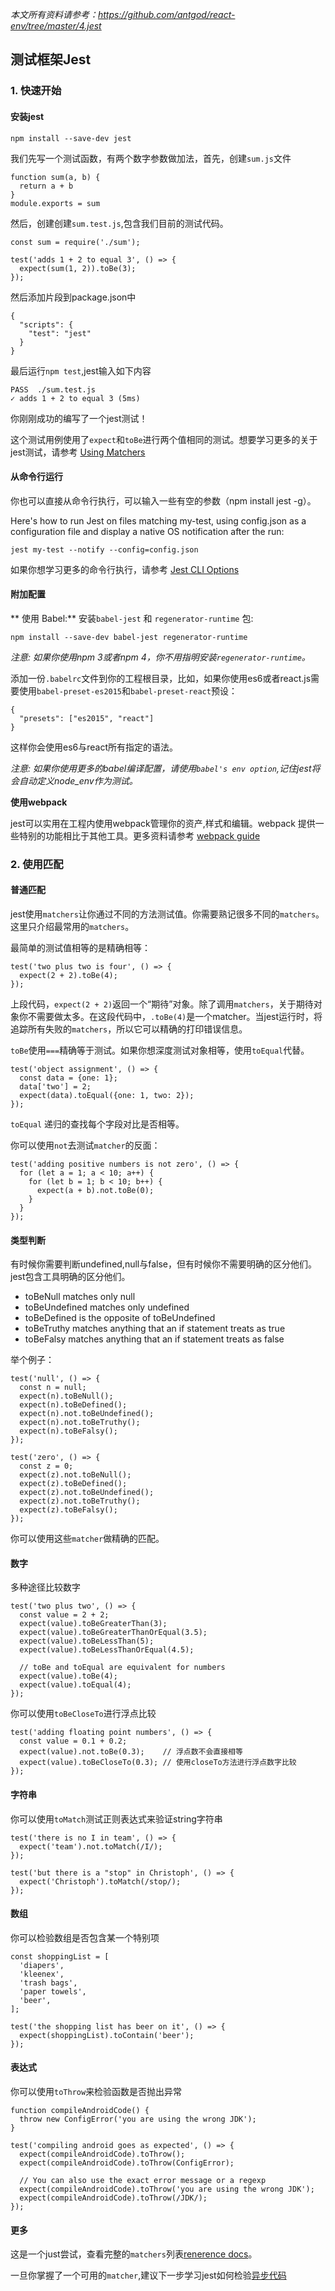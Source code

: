 *本文所有资料请参考：https://github.com/antgod/react-env/tree/master/4.jest*

## 测试框架Jest

### 1. 快速开始
#### 安装jest
```
npm install --save-dev jest
```

我们先写一个测试函数，有两个数字参数做加法，首先，创建`sum.js`文件
```
function sum(a, b) {
  return a + b
}
module.exports = sum
```

然后，创建创建`sum.test.js`,包含我们目前的测试代码。
```
const sum = require('./sum');

test('adds 1 + 2 to equal 3', () => {
  expect(sum(1, 2)).toBe(3);
});
```

然后添加片段到package.json中
```
{
  "scripts": {
    "test": "jest"
  }
}
```
最后运行`npm test`,jest输入如下内容

```
PASS  ./sum.test.js
✓ adds 1 + 2 to equal 3 (5ms)
```

你刚刚成功的编写了一个jest测试！

这个测试用例使用了`expect`和`toBe`进行两个值相同的测试。想要学习更多的关于jest测试，请参考 [Using Matchers][1]


#### 从命令行运行
你也可以直接从命令行执行，可以输入一些有空的参数（npm install jest -g）。

Here's how to run Jest on files matching my-test, using config.json as a configuration file and display a native OS notification after the run:
```
jest my-test --notify --config=config.json
```

如果你想学习更多的命令行执行，请参考 [Jest CLI Options][2]


#### 附加配置
** 使用 Babel:**
安装`babel-jest` 和 `regenerator-runtime` 包:
```
npm install --save-dev babel-jest regenerator-runtime
```
*注意: 如果你使用npm 3或者npm 4，你不用指明安装`regenerator-runtime`。*

添加一份`.babelrc`文件到你的工程根目录，比如，如果你使用es6或者react.js需要使用`babel-preset-es2015`和`babel-preset-react`预设：
```
{
  "presets": ["es2015", "react"]
}
```
这样你会使用es6与react所有指定的语法。

*注意: 如果你使用更多的babel编译配置，请使用`babel's env option`,记住jest将会自动定义node_env作为测试。*

**使用webpack**

jest可以实用在工程内使用webpack管理你的资产,样式和编辑。webpack 提供一些特别的功能相比于其他工具。更多资料请参考 [webpack guide][3]

### 2. 使用匹配

#### 普通匹配

jest使用`matchers`让你通过不同的方法测试值。你需要熟记很多不同的`matchers`。这里只介绍最常用的`matchers`。

最简单的测试值相等的是精确相等：
```
test('two plus two is four', () => {
  expect(2 + 2).toBe(4);
});
```

上段代码，`expect(2 + 2)`返回一个“期待”对象。除了调用`matchers`，关于期待对象你不需要做太多。在这段代码中，`.toBe(4)`是一个matcher。当jest运行时，将追踪所有失败的`matchers`，所以它可以精确的打印错误信息。

`toBe`使用`===`精确等于测试。如果你想深度测试对象相等，使用`toEqual`代替。
```
test('object assignment', () => {
  const data = {one: 1};
  data['two'] = 2;
  expect(data).toEqual({one: 1, two: 2});
});
```
`toEqual` 递归的查找每个字段对比是否相等。

你可以使用`not`去测试`matcher`的反面：
```
test('adding positive numbers is not zero', () => {
  for (let a = 1; a < 10; a++) {
    for (let b = 1; b < 10; b++) {
      expect(a + b).not.toBe(0);
    }
  }
});
```

#### 类型判断

有时候你需要判断undefined,null与false，但有时候你不需要明确的区分他们。jest包含工具明确的区分他们。

- toBeNull matches only null
- toBeUndefined matches only undefined
- toBeDefined is the opposite of toBeUndefined
- toBeTruthy matches anything that an if statement treats as true
- toBeFalsy matches anything that an if statement treats as false

举个例子：
```
test('null', () => {
  const n = null;
  expect(n).toBeNull();
  expect(n).toBeDefined();
  expect(n).not.toBeUndefined();
  expect(n).not.toBeTruthy();
  expect(n).toBeFalsy();
});

test('zero', () => {
  const z = 0;
  expect(z).not.toBeNull();
  expect(z).toBeDefined();
  expect(z).not.toBeUndefined();
  expect(z).not.toBeTruthy();
  expect(z).toBeFalsy();
});
```

你可以使用这些`matcher`做精确的匹配。

#### 数字
多种途径比较数字
```
test('two plus two', () => {
  const value = 2 + 2;
  expect(value).toBeGreaterThan(3);
  expect(value).toBeGreaterThanOrEqual(3.5);
  expect(value).toBeLessThan(5);
  expect(value).toBeLessThanOrEqual(4.5);

  // toBe and toEqual are equivalent for numbers
  expect(value).toBe(4);
  expect(value).toEqual(4);
});
```

你可以使用`toBeCloseTo`进行浮点比较
```
test('adding floating point numbers', () => {
  const value = 0.1 + 0.2;
  expect(value).not.toBe(0.3);    // 浮点数不会直接相等
  expect(value).toBeCloseTo(0.3); // 使用closeTo方法进行浮点数字比较
});
```

#### 字符串
你可以使用`toMatch`测试正则表达式来验证string字符串
```
test('there is no I in team', () => {
  expect('team').not.toMatch(/I/);
});

test('but there is a "stop" in Christoph', () => {
  expect('Christoph').toMatch(/stop/);
});
```
#### 数组
你可以检验数组是否包含某一个特别项
```
const shoppingList = [
  'diapers',
  'kleenex',
  'trash bags',
  'paper towels',
  'beer',
];

test('the shopping list has beer on it', () => {
  expect(shoppingList).toContain('beer');
});
```
#### 表达式
你可以使用`toThrow`来检验函数是否抛出异常
```
function compileAndroidCode() {
  throw new ConfigError('you are using the wrong JDK');
}

test('compiling android goes as expected', () => {
  expect(compileAndroidCode).toThrow();
  expect(compileAndroidCode).toThrow(ConfigError);

  // You can also use the exact error message or a regexp
  expect(compileAndroidCode).toThrow('you are using the wrong JDK');
  expect(compileAndroidCode).toThrow(/JDK/);
});
```
#### 更多
这是一个just尝试，查看完整的`matchers`列表[renerence docs][4]。

一旦你掌握了一个可用的`matcher`,建议下一步学习jest如何检验[异步代码][5]

  [1]: http://facebook.github.io/jest/docs/using-matchers.html
  [2]: https://facebook.github.io/jest/docs/cli.html
  [3]: http://facebook.github.io/jest/docs/webpack.html
  [4]: http://facebook.github.io/jest/docs/expect.html
  [5]: http://facebook.github.io/jest/docs/asynchronous.html